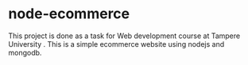 # node-ecommerce
This project is done as a task for Web development course at Tampere University . This is a simple ecommerce website using nodejs and mongodb.
